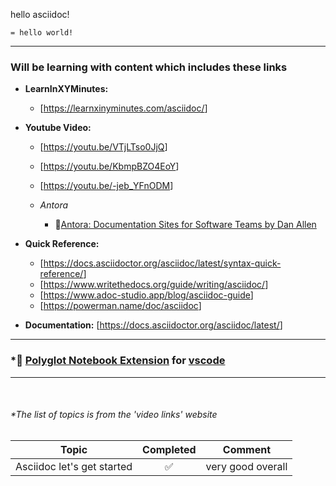 hello asciidoc!

```asciidoc
= hello world!
```

---

### Will be learning with content which includes these links

- **LearnInXYMinutes:**
  - [<https://learnxinyminutes.com/asciidoc/>]
- **Youtube Video:**
  - [<https://youtu.be/VTjLTso0JjQ>]
  - [<https://youtu.be/KbmpBZO4EoY>]
  - [<https://youtu.be/-jeb_YFnODM>]

  - *Antora*
    - 📙[Antora: Documentation Sites for Software Teams by Dan Allen](https://youtu.be/BAJ8F7yQz64)

- **Quick Reference:**
  - [<https://docs.asciidoctor.org/asciidoc/latest/syntax-quick-reference/>]
  - [<https://www.writethedocs.org/guide/writing/asciidoc/>]
  - [<https://www.adoc-studio.app/blog/asciidoc-guide>]
  - [<https://powerman.name/doc/asciidoc>]
- **Documentation:** [<https://docs.asciidoctor.org/asciidoc/latest/>]

---

### *📓 [Polyglot Notebook Extension](https://marketplace.visualstudio.com/items?itemName=ms-dotnettools.dotnet-interactive-vscode) for [vscode](https://code.visualstudio.com/)

---

<br/>

###### *The list of topics is from the 'video links' website

|Topic | Completed | Comment|
|---|:---:|---|
|Asciidoc let's get started|✅ |very good overall|
